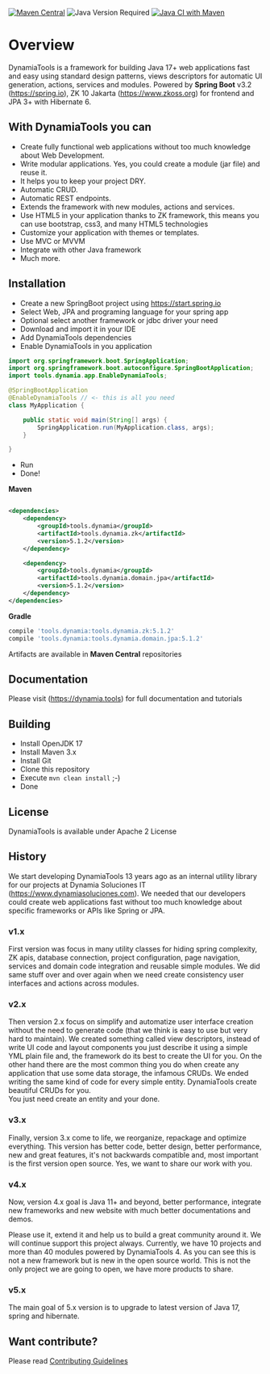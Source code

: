 [![Maven Central](https://img.shields.io/maven-central/v/tools.dynamia/tools.dynamia.app)](https://search.maven.org/search?q=tools.dynamia)
![Java Version Required](https://img.shields.io/badge/java-17-blue)
[![Java CI with Maven](https://github.com/dynamiatools/framework/actions/workflows/maven.yml/badge.svg)](https://github.com/dynamiatools/framework/actions/workflows/maven.yml)


# Overview

DynamiaTools is a framework for building Java 17+ web applications fast and easy using standard design patterns, views
descriptors for automatic UI generation, actions, services and modules. Powered by **Spring Boot** v3.2 (https://spring.io), ZK
10 Jakarta (https://www.zkoss.org) for frontend and JPA 3+ with Hibernate 6.

## With DynamiaTools you can

- Create fully functional web applications without too much knowledge about Web Development.
- Write modular applications. Yes, you could create a module (jar file)  and reuse it.
- It helps you to keep your project DRY.
- Automatic CRUD.
- Automatic REST endpoints.
- Extends the framework with new modules, actions and services.
- Use HTML5 in your application thanks to ZK framework, this means you can use bootstrap, css3, and many HTML5
  technologies
- Customize your application with themes or templates.
- Use MVC or MVVM
- Integrate with other Java framework
- Much more.

## Installation

- Create a new SpringBoot project using https://start.spring.io
- Select Web, JPA and programing language for your spring app
- Optional select another framework or jdbc driver your need
- Download and import it in your IDE
- Add DynamiaTools dependencies
- Enable DynamiaTools in you application

```java
import org.springframework.boot.SpringApplication;
import org.springframework.boot.autoconfigure.SpringBootApplication;
import tools.dynamia.app.EnableDynamiaTools;

@SpringBootApplication
@EnableDynamiaTools // <- this is all you need
class MyApplication {

    public static void main(String[] args) {
        SpringApplication.run(MyApplication.class, args);
    }

}
```

- Run
- Done!

**Maven**

```xml

<dependencies>   
    <dependency>
        <groupId>tools.dynamia</groupId>
        <artifactId>tools.dynamia.zk</artifactId>
        <version>5.1.2</version>
    </dependency>

    <dependency>
        <groupId>tools.dynamia</groupId>
        <artifactId>tools.dynamia.domain.jpa</artifactId>
        <version>5.1.2</version>
    </dependency>    
</dependencies>
```

**Gradle**

```groovy
compile 'tools.dynamia:tools.dynamia.zk:5.1.2'
compile 'tools.dynamia:tools.dynamia.domain.jpa:5.1.2'
```

Artifacts are available in **Maven Central** repositories

## Documentation

Please visit (https://dynamia.tools) for full documentation and tutorials

## Building

- Install OpenJDK 17
- Install Maven 3.x
- Install Git
- Clone this repository
- Execute `mvn clean install` ;-)
- Done

## License

DynamiaTools is available under Apache 2 License

## History

We start developing DynamiaTools 13 years ago as an internal utility library for our projects at Dynamia Soluciones
IT (https://www.dynamiasoluciones.com). We needed that our developers could create web applications fast without too
much knowledge about specific frameworks or APIs like Spring or JPA.

### v1.x

First version was focus in many utility classes for hiding spring complexity, ZK apis, database connection, project
configuration, page navigation, services and domain code integration and reusable simple modules. We did same stuff over
and over again when we need create consistency user interfaces and actions across modules.

### v2.x

Then version 2.x focus on simplify and automatize user interface creation without the need to generate code
(that we think is easy to use but very hard to maintain). We created something called view descriptors, instead of write
UI code and layout components you just describe it using a simple YML plain file and, the framework do its best to
create the UI for you. On the other hand there are the most common thing you do when create any application that use
some data storage, the infamous CRUDs. We ended writing the same kind of code for every simple entity. DynamiaTools
create beautiful CRUDs for you.  
You just need create an entity and your done.

### v3.x

Finally, version 3.x come to life, we reorganize, repackage and optimize everything. This version has better code,
better design, better performance, new and great features, it's not backwards compatible and, most important is the
first version open source. Yes, we want to share our work with you.

### v4.x

Now, version 4.x goal is Java 11+ and beyond, better performance, integrate new frameworks and new website with much better
documentations and demos.

Please use it, extend it and help us to build a great community around it. We will continue support this project always.
Currently, we have 10 projects and more than 40 modules powered by DynamiaTools 4.  As you can see this is not
a new framework but is new in the open source world. This is not the only project we are going to open, we have more
products to share.

### v5.x

The main goal of 5.x version is to upgrade to latest version of Java 17, spring and hibernate.

## Want contribute?

Please read [Contributing Guidelines](https://github.com/dynamiatools/framework/blob/master/CONTRIBUTING.md)
